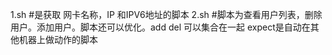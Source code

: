 1.sh #是获取 网卡名称，IP 和IPV6地址的脚本
2.sh #脚本为查看用户列表，删除用户。添加用户。脚本还可以优化。add del 可以集合在一起
expect是自动在其他机器上做动作的脚本

